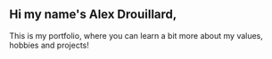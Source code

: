## Hi my name's Alex Drouillard,

This is my portfolio, where you can learn a bit more about my values, hobbies and projects!
